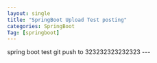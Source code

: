 ```yaml
---
layout: single
title: "SpringBoot Upload Test posting"
categories: SpringBoot
Tag: [springboot]
---
```

<link rel="short icon" href="#">
spring boot test git push to 323232323232323
---

